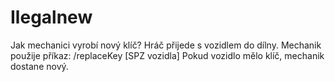 # Ilegalnew
Jak mechanici vyrobí nový klíč?
Hráč přijede s vozidlem do dílny.
Mechanik použije příkaz:
/replaceKey [SPZ vozidla]
Pokud vozidlo mělo klíč, mechanik dostane nový.